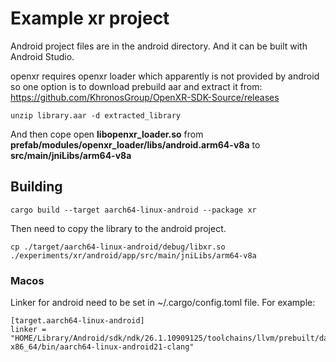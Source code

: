 # Example xr project

Android project files are in the android directory. And it can be built with Android Studio.

openxr requires openxr loader which apparently is not provided by android so one option 
is to download prebuild aar and extract it from: https://github.com/KhronosGroup/OpenXR-SDK-Source/releases

```
unzip library.aar -d extracted_library
```
And then cope open **libopenxr_loader.so** from **prefab/modules/openxr_loader/libs/android.arm64-v8a** to **src/main/jniLibs/arm64-v8a**

## Building

```
cargo build --target aarch64-linux-android --package xr
```
Then need to copy the library to the android project.
```
cp ./target/aarch64-linux-android/debug/libxr.so ./experiments/xr/android/app/src/main/jniLibs/arm64-v8a
```

### Macos

Linker for android need to be set in ~/.cargo/config.toml file. For example:
```
[target.aarch64-linux-android]
linker = "HOME/Library/Android/sdk/ndk/26.1.10909125/toolchains/llvm/prebuilt/darwin-x86_64/bin/aarch64-linux-android21-clang"
```